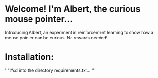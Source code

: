 # Welcome! I'm Albert, the curious mouse pointer...
Introducing Albert, an experiment in reinforcement learning to show how a mouse pointer can be curious. No rewards needed!

# Installation:
'''
#cd into the directory requirements.txt...
'''
